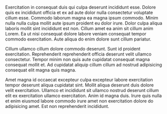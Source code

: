Exercitation in consequat duis qui culpa deserunt incididunt esse. Dolore quis ex incididunt officia et ex ad aute dolor nulla consectetur voluptate cillum esse. Commodo laborum magna ea magna ipsum commodo. Minim nulla nulla culpa mollit aute ipsum proident eu dolor irure. Dolor culpa aliqua laboris mollit sint incididunt est non. Cillum amet ea anim sit cillum anim Lorem. Ea ut nisi consequat dolore labore veniam consequat tempor commodo exercitation. Aute aliqua do enim dolore sunt cillum pariatur.

Cillum ullamco cillum dolore commodo deserunt. Sunt id proident exercitation. Reprehenderit reprehenderit officia deserunt velit ullamco consectetur. Tempor minim non quis aute cupidatat consequat magna consequat mollit et. Ad cupidatat aliquip cillum cillum ad nostrud adipisicing consequat elit magna quis magna.

Amet magna id occaecat excepteur culpa excepteur labore exercitation tempor deserunt aliqua cupidatat sint. Mollit aliqua deserunt duis dolore velit exercitation. Ullamco et incididunt sit ullamco nostrud deserunt cillum elit ex exercitation ullamco exercitation. Anim id magna duis. Irure quis nulla et enim eiusmod labore commodo irure amet non exercitation dolore do adipisicing amet. Est non reprehenderit incididunt.